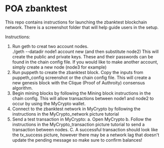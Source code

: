 # POA zbanktest

This repo contains instructions for launching the zbanktest blockchain network.  There is a screenshot folder that will help guide users in the setup.

Instructions:
1. Run geth to creat two account nodes.  
    ./geth --datadir node1 account new  (and then substitute node2)
    This will create the public and private keys.  These and their passwords can be found in the chain config file.  If you would like to make another account, simply create a new node (node3 for example)
2. Run puppeth to create the zbanktest block.  Copy the inputs from puppeth_config screenshot or the chain config file.  This will create a new genesis block with the Clique (Proof of Authroity) consensus algorithm.
3. Begin mining blocks by following the Mining block instructions in the chain config.  This will allow transactions between node1 and node2 to occur by using the MyCrypto wallet.
4. Connect to the zbanktest network in MyCrypto by following the instructions in the MyCrypto_network picture tutorial
5. Send a test transaction in MyCrypto:
    a. Open MyCrypto 
    b. Follow the instructions in the MyCrypto_transaction picture tutorial to send a transaction between nodes.
    C. A successful transaction should look like the tx_success picture, however there may be a network lag that doesn't update the pending message so make sure to confirm balances!

